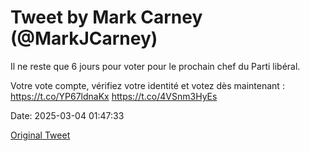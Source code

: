 # Tweet by Mark Carney (@MarkJCarney)

Il ne reste que 6 jours pour voter pour le prochain chef du Parti libéral.

Votre vote compte, vérifiez votre identité et votez dès maintenant : https://t.co/YP67ldnaKx https://t.co/4VSnm3HyEs

Date: 2025-03-04 01:47:33

[Original Tweet](https://x.com/MarkJCarney/status/1896739259488575795)
